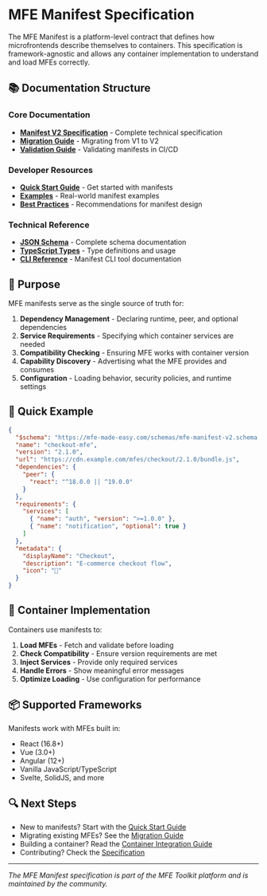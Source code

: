 # MFE Manifest Specification

The MFE Manifest is a platform-level contract that defines how microfrontends describe themselves to containers. This specification is framework-agnostic and allows any container implementation to understand and load MFEs correctly.

## 📚 Documentation Structure

### Core Documentation

- [**Manifest V2 Specification**](./specification.md) - Complete technical specification
- [**Migration Guide**](./migration-guide.md) - Migrating from V1 to V2
- [**Validation Guide**](./validation-guide.md) - Validating manifests in CI/CD

### Developer Resources

- [**Quick Start Guide**](./quick-start.md) - Get started with manifests
- [**Examples**](./examples.md) - Real-world manifest examples
- [**Best Practices**](./best-practices.md) - Recommendations for manifest design

### Technical Reference

- [**JSON Schema**](./schema-reference.md) - Complete schema documentation
- [**TypeScript Types**](./typescript-types.md) - Type definitions and usage
- [**CLI Reference**](./cli-reference.md) - Manifest CLI tool documentation

## 🎯 Purpose

MFE manifests serve as the single source of truth for:

1. **Dependency Management** - Declaring runtime, peer, and optional dependencies
2. **Service Requirements** - Specifying which container services are needed
3. **Compatibility Checking** - Ensuring MFE works with container version
4. **Capability Discovery** - Advertising what the MFE provides and consumes
5. **Configuration** - Loading behavior, security policies, and runtime settings

## 🚀 Quick Example

```json
{
  "$schema": "https://mfe-made-easy.com/schemas/mfe-manifest-v2.schema.json",
  "name": "checkout-mfe",
  "version": "2.1.0",
  "url": "https://cdn.example.com/mfes/checkout/2.1.0/bundle.js",
  "dependencies": {
    "peer": {
      "react": "^18.0.0 || ^19.0.0"
    }
  },
  "requirements": {
    "services": [
      { "name": "auth", "version": ">=1.0.0" },
      { "name": "notification", "optional": true }
    ]
  },
  "metadata": {
    "displayName": "Checkout",
    "description": "E-commerce checkout flow",
    "icon": "🛒"
  }
}
```

## 🔧 Container Implementation

Containers use manifests to:

1. **Load MFEs** - Fetch and validate before loading
2. **Check Compatibility** - Ensure version requirements are met
3. **Inject Services** - Provide only required services
4. **Handle Errors** - Show meaningful error messages
5. **Optimize Loading** - Use configuration for performance

## 📦 Supported Frameworks

Manifests work with MFEs built in:

- React (16.8+)
- Vue (3.0+)
- Angular (12+)
- Vanilla JavaScript/TypeScript
- Svelte, SolidJS, and more

## 🔍 Next Steps

- New to manifests? Start with the [Quick Start Guide](./quick-start.md)
- Migrating existing MFEs? See the [Migration Guide](./migration-guide.md)
- Building a container? Read the [Container Integration Guide](../../container-spec/manifest-integration.md)
- Contributing? Check the [Specification](./specification.md)

---

_The MFE Manifest specification is part of the MFE Toolkit platform and is maintained by the community._
